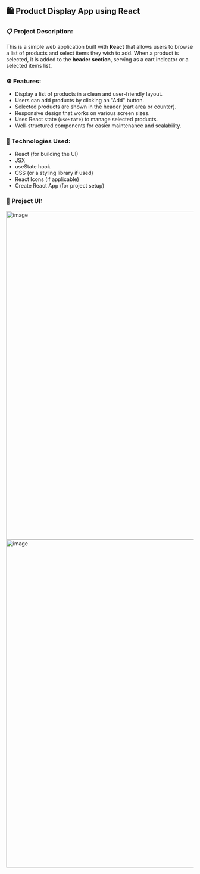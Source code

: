 ## 🛍️ Product Display App using React

### 📋 Project Description:

This is a simple web application built with **React** that allows users to browse a list of products and select items they wish to add. When a product is selected, it is added to the **header section**, serving as a cart indicator or a selected items list.

### ⚙️ Features:

- Display a list of products in a clean and user-friendly layout.
- Users can add products by clicking an "Add" button.
- Selected products are shown in the header (cart area or counter).
- Responsive design that works on various screen sizes.
- Uses React state (`useState`) to manage selected products.
- Well-structured components for easier maintenance and scalability.

### 🧰 Technologies Used:

- React (for building the UI)
- JSX
- useState hook
- CSS (or a styling library if used)
- React Icons (if applicable)
- Create React App (for project setup)

### 📁 Project UI:
<img width="1907" height="883" alt="image" src="https://github.com/user-attachments/assets/e84db82b-f5d5-412b-9414-b2d70593e134" />

<img width="1919" height="882" alt="image" src="https://github.com/user-attachments/assets/0c25272d-e366-4813-aa97-829fb8ace7e2" />

